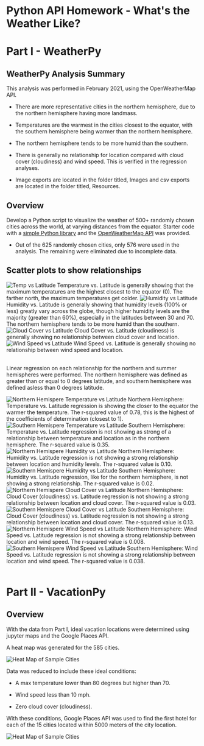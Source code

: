 # Python API Homework - What's the Weather Like?

# Part I - WeatherPy
## WeatherPy Analysis Summary
This analysis was performed in February 2021, using the OpenWeatherMap API.

  * There are more representative cities in the northern hemisphere, due to the northern hemisphere having more landmass.
  
  * Temperatures are the warmest in the cities closest to the equator, with the southern hemisphere being warmer than the northern hemisphere. 

  * The northern hemisphere tends to be more humid than the southern.
  
  * There is generally no relationship for location compared with cloud cover (cloudiness) and wind speed. This is verified in the regression analyses.

  * Image exports are located in the folder titled, Images and csv exports are located in the folder titled, Resources.

## Overview
Develop a Python script to visualize the weather of 500+ randomly chosen cities across the world, at varying distances from the equator. Starter code with a [simple Python library](https://pypi.python.org/pypi/citipy) and the [OpenWeatherMap API](https://openweathermap.org/api) was provided.

* Out of the 625 randomly chosen cities, only 576 were used in the analysis. The remaining were eliminated due to incomplete data.

## Scatter plots to show relationships

<img src="Images/LatTemp.png" alt="Temp vs Latitude">
Temperature vs. Latitude is generally showing that the maximum temperatures are the highest closest to the equator (0). The farther north, the maximum temperatures get colder.

<img src="Images/LatHum.png" alt="Humidity vs Latitude">
Humidity vs. Latitude is generally showing that humidity levels (100% or less) greatly vary across the globe, though higher humidity levels are the majority (greater than 60%), especially in the latitudes between 30 and 70. The northern hemisphere tends to be more humid than the southern.

<img src="Images/LatCloud.png" alt="Cloud Cover vs Latitude">
Cloud Cover vs. Latitude (cloudiness) is generally showing no relationship between cloud cover and location.

<img src="Images/LatWind.png" alt="Wind Speed vs Latitude">
Wind Speed  vs. Latitude is generally showing no relationship between wind speed and location.

<br />
<br />

Linear regression on each relationship for the northern and summer hemispheres were performed. The northern hemisphere was defined as greater than or equal to 0 degrees latitude, and southern hemisphere was defined asless than 0 degrees latitude.

<img src="Images/NTemp.png" alt="Northern Hemispere Temperature vs Latitude">
Northern Hemisphere: Temperature vs. Latitude regression is showing the closer to the equator the warmer the temperature. The r-squared value of 0.78, this is the highest of the coefficients of determination (closest to 1).

<img src="Images/STemp.png" alt="Southern Hemispere Temperature vs Latitude">
Southern Hemisphere: Temperature vs. Latitude regression is not showing as strong of a relationship between temperature and location as in the northern hemisphere. The r-squared value is 0.35.

<img src="Images/NHum.png" alt="Northern Hemispere Humidity vs Latitude">
Northern Hemisphere: Humidity vs. Latitude regression is not showing a strong relationship between location and humidity levels. The r-squared value is 0.10.

<img src="Images/SHum.png" alt="Southern Hemispere Humidity vs Latitude">
Southern Hemisphere: Humidity vs. Latitude regression, like for the northern hemisphere, is not showing a strong relationship. The r-squared value is 0.02.

<img src="Images/NCloud.png" alt="Northern Hemispere Cloud Cover vs Latitude">
Northern Hemisphere: Cloud Cover (cloudiness) vs. Latitude regression is not showing a strong relationship between location and cloud cover. The r-squared value is 0.03.

<img src="Images/SCloud.png" alt="Southern Hemispere Cloud Cover vs Latitude">
Southern Hemisphere: Cloud Cover (cloudiness) vs. Latitude regression is not showing a strong relationship between location and cloud cover. The r-squared value is 0.13.

<img src="Images/NWind.png" alt="Northern Hemispere Wind Speed vs Latitude">
Northern Hemisphere: Wind Speed vs. Latitude regression is not showing a strong relationship between location and wind speed. The r-squared value is 0.008.

<img src="Images/SWind.png" alt="Southern Hemispere Wind Speed vs Latitude">
Southern Hemisphere: Wind Speed vs. Latitude regression is not showing a strong relationship between location and wind speed. The r-squared value is 0.038.

<br />
<br />

# Part II - VacationPy

## Overview
With the data from Part I, ideal vacation locations were determined using jupyter maps and the Google Places API.

A heat map was generated for the 585 cities. 

<img src="Images/cities.png" alt="Heat Map of Sample Cities">

Data was reduced to include these ideal conditions:

  * A max temperature lower than 80 degrees but higher than 70.

  * Wind speed less than 10 mph.

  * Zero cloud cover (cloudiness).

With these conditions, Google Places API was used to find the first hotel for each of the 15 cities located within 5000 meters of the city location.

<img src="Images/hotellocations
.png" alt="Heat Map of Sample Cities">
